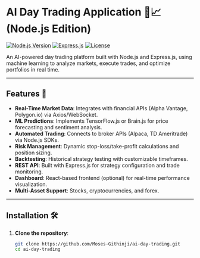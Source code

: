 # AI Day Trading Application 🤖📈 (Node.js Edition)

[![Node.js Version](https://img.shields.io/badge/node-%3E%3D16.x-brightgreen)](https://nodejs.org/)
[![Express.js](https://img.shields.io/badge/Express.js-4.x-lightgrey)](https://expressjs.com/)
[![License](https://img.shields.io/badge/license-MIT-green)](LICENSE)

An AI-powered day trading platform built with Node.js and Express.js, using machine learning to analyze markets, execute trades, and optimize portfolios in real time.

---

## Features 🚀

- **Real-Time Market Data**: Integrates with financial APIs (Alpha Vantage, Polygon.io) via Axios/WebSocket.
- **ML Predictions**: Implements TensorFlow.js or Brain.js for price forecasting and sentiment analysis.
- **Automated Trading**: Connects to broker APIs (Alpaca, TD Ameritrade) via Node.js SDKs.
- **Risk Management**: Dynamic stop-loss/take-profit calculations and position sizing.
- **Backtesting**: Historical strategy testing with customizable timeframes.
- **REST API**: Built with Express.js for strategy configuration and trade monitoring.
- **Dashboard**: React-based frontend (optional) for real-time performance visualization.
- **Multi-Asset Support**: Stocks, cryptocurrencies, and forex.

---

## Installation 🛠️

1. **Clone the repository**:
   ```bash
   git clone https://github.com/Moses-Githinji/ai-day-trading.git
   cd ai-day-trading
   ```
